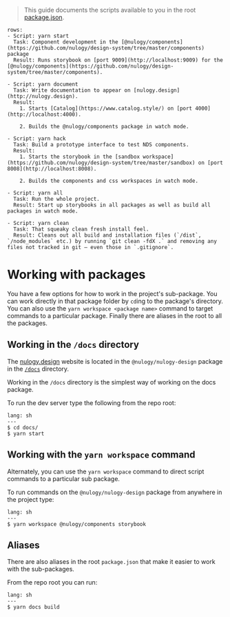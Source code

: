 > This guide documents the scripts available to you in the root [package.json](https://github.com/nulogy/design-system/blob/master/package.json).

```table
rows:
- Script: yarn start
  Task: Component development in the [@nulogy/components](https://github.com/nulogy/design-system/tree/master/components) package
  Result: Runs storybook on [port 9009](http://localhost:9009) for the [@nulogy/components](https://github.com/nulogy/design-system/tree/master/components).

- Script: yarn document
  Task: Write documentation to appear on [nulogy.design](http://nulogy.design).
  Result: 
    1. Starts [Catalog](https://www.catalog.style/) on [port 4000](http://localhost:4000).  

    2. Builds the @nulogy/components package in watch mode.

- Script: yarn hack
  Task: Build a prototype interface to test NDS components.
  Result: 
    1. Starts the storybook in the [sandbox workspace](https://github.com/nulogy/design-system/tree/master/sandbox) on [port 8008](http://localhost:8008).

    2. Builds the components and css workspaces in watch mode.

- Script: yarn all
  Task: Run the whole project.
  Result: Start up storybooks in all packages as well as build all packages in watch mode.

- Script: yarn clean
  Task: That squeaky clean fresh install feel.
  Result: Cleans out all build and installation files (`/dist`, `/node_modules` etc.) by running `git clean -fdX .` and removing any files not tracked in git – even those in `.gitignore`.
```

# Working with packages

You have a few options for how to work in the project's sub-package. You can work directly in that package folder by `cd`ing to the package's directory. You can also use the `yarn workspace <package name>` command to target commands to a particular package. Finally there are aliases in the root to all the packages.

## Working in the `/docs` directory


The [nulogy.design](http://nulgoy.design) website is located in the `@nulogy/nulogy-design` package in the [`/docs`](https://github.com/nulogy/design-system/tree/master/docs) directory. 

Working in the `/docs` directory is the simplest way of working on the docs package. 

To run the dev server type the following from the repo root:

```code
lang: sh
---
$ cd docs/
$ yarn start
```

## Working with the `yarn workspace` command

Alternately, you can use the `yarn workspace` command to direct script commands to a particular sub package. 

To run commands on the `@nulogy/nulogy-design` package from anywhere in the project type:

```code
lang: sh
---
$ yarn workspace @nulogy/components storybook
```

## Aliases

There are also aliases in the root `package.json` that make it easier to work with the sub-packages. 

From the repo root you can run:

```code
lang: sh
---
$ yarn docs build
```